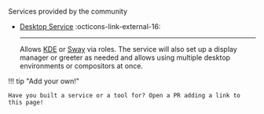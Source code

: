 Services provided by the community

<div class="grid cards" markdown>

-  [Desktop Service](https://github.com/pinpox/nixos/tree/main/clan-service-modules/desktop) :octicons-link-external-16:

    ---

    Allows [KDE](https://kde.org) or [Sway](https://swaywm.org/) via roles. The
    service will also set up a display manager or greeter as needed and allows
    using multiple desktop environments or compositors at once.


</div>

!!! tip "Add your own!"

    Have you built a service or a tool for? Open a PR adding a link to this page!

